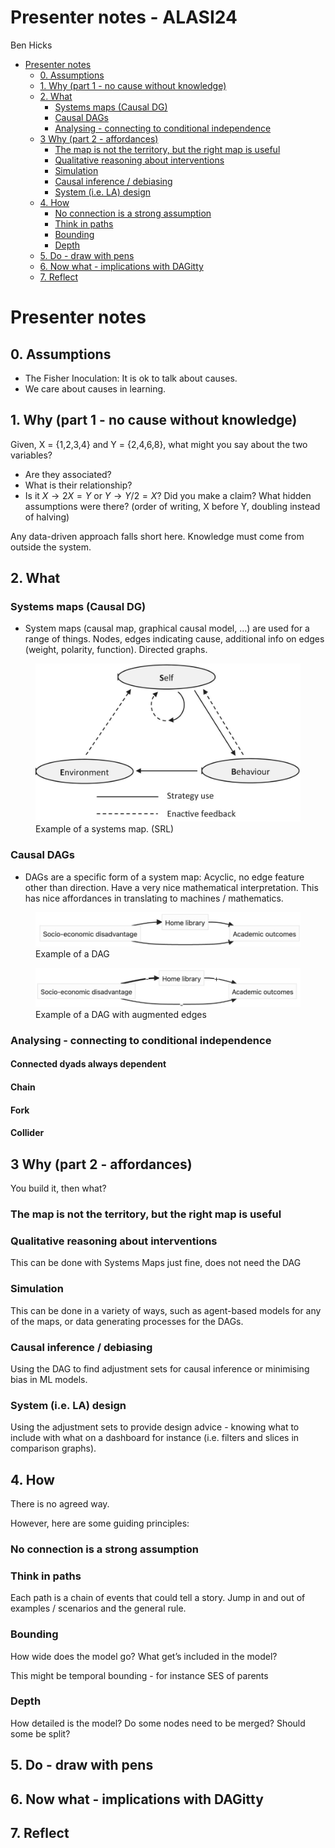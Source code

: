 Presenter notes - ALASI24
================
Ben Hicks

- [Presenter notes](#presenter-notes)
  - [0. Assumptions](#0-assumptions)
  - [1. Why (part 1 - no cause without
    knowledge)](#1-why-part-1---no-cause-without-knowledge)
  - [2. What](#2-what)
    - [Systems maps (Causal DG)](#systems-maps-causal-dg)
    - [Causal DAGs](#causal-dags)
    - [Analysing - connecting to conditional
      independence](#analysing---connecting-to-conditional-independence)
  - [3 Why (part 2 - affordances)](#3-why-part-2---affordances)
    - [The map is not the territory, but the right map is
      useful](#the-map-is-not-the-territory-but-the-right-map-is-useful)
    - [Qualitative reasoning about
      interventions](#qualitative-reasoning-about-interventions)
    - [Simulation](#simulation)
    - [Causal inference / debiasing](#causal-inference--debiasing)
    - [System (i.e. LA) design](#system-ie-la-design)
  - [4. How](#4-how)
    - [No connection is a strong
      assumption](#no-connection-is-a-strong-assumption)
    - [Think in paths](#think-in-paths)
    - [Bounding](#bounding)
    - [Depth](#depth)
  - [5. Do - draw with pens](#5-do---draw-with-pens)
  - [6. Now what - implications with
    DAGitty](#6-now-what---implications-with-dagitty)
  - [7. Reflect](#7-reflect)

# Presenter notes

## 0. Assumptions

- The Fisher Inoculation: It is ok to talk about causes.
- We care about causes in learning.

## 1. Why (part 1 - no cause without knowledge)

Given, X = {1,2,3,4} and Y = {2,4,6,8}, what might you say about the two
variables?

- Are they associated?
- What is their relationship?
- Is it $X \rightarrow 2X=Y$ or $Y \rightarrow Y/2 = X$? Did you make a
  claim? What hidden assumptions were there? (order of writing, X before
  Y, doubling instead of halving)

Any data-driven approach falls short here. Knowledge must come from
outside the system.

## 2. What

### Systems maps (Causal DG)

- System maps (causal map, graphical causal model, …) are used for a
  range of things. Nodes, edges indicating cause, additional info on
  edges (weight, polarity, function). Directed graphs.

<figure>
<img src="bjet13321-fig-0002-m.jpg"
alt="Example of a systems map. (SRL)" />
<figcaption aria-hidden="true">Example of a systems map.
(SRL)</figcaption>
</figure>

### Causal DAGs

- DAGs are a specific form of a system map: Acyclic, no edge feature
  other than direction. Have a very nice mathematical interpretation.
  This has nice affordances in translating to machines / mathematics.

<figure>
<img src="home-library-DAG-1.png" alt="Example of a DAG" />
<figcaption aria-hidden="true">Example of a DAG</figcaption>
</figure>

<figure>
<img src="home-library-dag-2.png"
alt="Example of a DAG with augmented edges" />
<figcaption aria-hidden="true">Example of a DAG with augmented
edges</figcaption>
</figure>

### Analysing - connecting to conditional independence

#### Connected dyads always dependent

#### Chain

#### Fork

#### Collider

## 3 Why (part 2 - affordances)

You build it, then what?

### The map is not the territory, but the right map is useful

### Qualitative reasoning about interventions

This can be done with Systems Maps just fine, does not need the DAG

### Simulation

This can be done in a variety of ways, such as agent-based models for
any of the maps, or data generating processes for the DAGs.

### Causal inference / debiasing

Using the DAG to find adjustment sets for causal inference or minimising
bias in ML models.

### System (i.e. LA) design

Using the adjustment sets to provide design advice - knowing what to
include with what on a dashboard for instance (i.e. filters and slices
in comparison graphs).

## 4. How

There is no agreed way.

However, here are some guiding principles:

### No connection is a strong assumption

### Think in paths

Each path is a chain of events that could tell a story. Jump in and out
of examples / scenarios and the general rule.

### Bounding

How wide does the model go? What get’s included in the model?

This might be temporal bounding - for instance SES of parents

### Depth

How detailed is the model? Do some nodes need to be merged? Should some
be split?

## 5. Do - draw with pens

## 6. Now what - implications with DAGitty

## 7. Reflect

